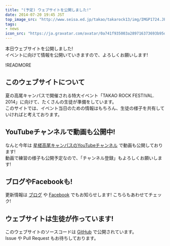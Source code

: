 ```yaml
---
title: "(予定) ウェブサイトを公開しました!"
date: 2014-07-20 19:45 JST
top_image_src: "http://www.seisa.ed.jp/takao/takarock13/img/IMGP1724.JPG"
tags:
- news
icon_src: "https://ja.gravatar.com/avatar/0a741f935003a289716373693b95db34?s=256"
---
```

本日ウェブサイトを公開しました!  
イベントに向けて情報を公開いていきますので、よろしくお願いします!

!READMORE

このウェブサイトについて
----------------------
夏の高尾キャンパスで開催される特大イベント「TAKAO ROCK FESTIVAL. 2014」に向けて、たくさんの生徒が準備をしています。  
このサイトでは、イベント当日のための情報はもちろん、生徒の様子を共有していければと考えております。

YouTubeチャンネルで動画も公開中!
-------------------------------
なんと今年は [星槎高尾キャンパスのYouTubeチャンネル](https://www.youtube.com/channel/UC7i9vWDyTleh0nMWqiLf5Vg) で動画も公開しております!  
動画で練習の様子も公開予定なので、「チャンネル登録」もよろしくお願いします!

ブログやFacebookも!
--------------------
更新情報は [ブログ](http://seisahachi.blog.fc2.com/) や [Facebook](https://www.facebook.com/hachioji.gc) でもお知らせします! こちらもあわせてチェック!

ウェブサイトは生徒が作っています!
------------------------------
このウェブサイトのソースコードは [GitHub](https://github.com/seisahachioji/takarock14) で公開されています。  
Issue や Pull Request もお待ちしております。